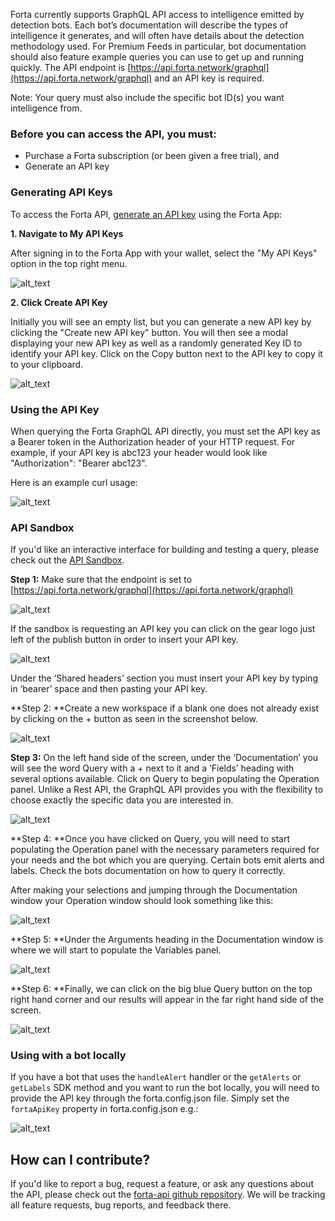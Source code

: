 

Forta currently supports GraphQL API access to intelligence emitted by detection bots. Each bot’s documentation will describe the types of intelligence it generates, and will often have details about the detection methodology used. For Premium Feeds in particular, bot documentation should also feature example queries you can use to get up and running quickly. The API endpoint is [https://api.forta.network/graphql](https://api.forta.network/graphql) and an API key is required. 

Note: Your query must also include the specific bot ID(s) you want intelligence from. 


### **Before you can access the API, you must:**



* Purchase a Forta subscription (or been given a free trial), and
* Generate an API key


### **Generating API Keys**

To access the Forta API, [generate an API key](https://docs.forta.network/en/latest/api-keys/) using the Forta App:


**1. Navigate to My API Keys**

After signing in to the Forta App with your wallet, select the "My API Keys" option in the top right menu.


![alt_text](api-images/image2.png "image_tooltip")


**2. Click Create API Key**

Initially you will see an empty list, but you can generate a new API key by clicking the "Create new API key" button. You will then see a modal displaying your new API key as well as a randomly generated Key ID to identify your API key. Click on the Copy button next to the API key to copy it to your clipboard.



![alt_text](api-images/image10.png "image_tooltip")

### **Using the API Key**

When querying the Forta GraphQL API directly, you must set the API key as a Bearer token in the Authorization header of your HTTP request. For example, if your API key is abc123 your header would look like "Authorization": "Bearer abc123". 

Here is an example curl usage:


![alt_text](api-images/image11.png "image_tooltip")


### **API Sandbox**

If you'd like an interactive interface for building and testing a query, please check out the [API Sandbox](https://studio.apollographql.com/sandbox?document=query%20exampleQuery%20%7B%0A%20%23%20first%205%20alerts%0A%20alerts%20%7B%0A%20%20%20%20pageInfo%20%7B%0A%20%20%20%20%20%20hasNextPage%0A%20%20%20%20%20%20endCursor%20%7B%0A%20%20%20%20%20%20%20%20alertId%0A%20%20%20%20%20%20%20%20blockNumber%0A%20%20%20%20%20%20%7D%0A%20%20%20%20%7D%0A%20%20%20%20alerts%20%7B%0A%20%20%20%20%20%20createdAt%0A%20%20%20%20%20%20name%0A%20%20%20%20%20%20protocol%0A%20%20%20%20%20%20findingType%0A%20%20%20%20%20%20source%20%7B%0A%20%20%20%20%20%20%20%20transactionHash%0A%20%20%20%20%20%20%20%20block%20%7B%0A%20%20%20%20%20%20%20%20%20%20number%0A%20%20%20%20%20%20%20%20%20%20chainId%0A%20%20%20%20%20%20%20%20%7D%0A%20%20%20%20%20%20%20%20bot%20%7B%0A%20%20%20%20%20%20%20%20%20%20id%0A%20%20%20%20%20%20%20%20%7D%0A%20%20%20%20%20%20%7D%0A%20%20%20%20%20%20severity%0A%20%20%20%20%20%20metadata%0A%20%20%20%20%7D%0A%20%20%7D%0A%7D&endpoint=https%3A%2F%2Fapi.forta.network%2Fgraphql).

**Step 1:** Make sure that the endpoint is set to [https://api.forta.network/graphql](https://api.forta.network/graphql)



![alt_text](api-images/image7.png "image_tooltip")


If the sandbox is requesting an API key you can click on the gear logo just left of the publish button in order to insert your API key. 


![alt_text](api-images/image3.png "image_tooltip")


Under the ‘Shared headers’ section you must insert your API key by typing in ‘bearer’ space and then pasting your API key. 

**Step 2: **Create a new workspace if a blank one does not already exist by clicking on the + button as seen in the screenshot below.




![alt_text](api-images/image4.png "image_tooltip")


**Step 3:** On the left hand side of the screen, under the ‘Documentation’ you will see the word Query with a + next to it and a ‘Fields’ heading with several options available. Click on Query to begin populating the Operation panel. Unlike a Rest API, the GraphQL API provides you with the flexibility to choose exactly the specific data you are interested in. 



![alt_text](api-images/image5.png "image_tooltip")



**Step 4: **Once you have clicked on Query, you will need to start populating the Operation panel with the necessary parameters required for your needs and the bot which you are querying. Certain bots emit alerts and labels. Check the bots documentation on how to query it correctly. 

After making your selections and jumping through the Documentation window your Operation window should look something like this: 



![alt_text](api-images/image9.png "image_tooltip")


**Step 5: **Under the Arguments heading in the Documentation window is where we will start to populate the Variables panel. 


![alt_text](api-images/image1.png "image_tooltip")


**Step 6: **Finally, we can click on the big blue Query button on the top right hand corner and our results will appear in the far right hand side of the screen. 



![alt_text](api-images/image6.png "image_tooltip")


### **Using with a bot locally**

If you have a bot that uses the `handleAlert` handler or the `getAlerts` or `getLabels` SDK method and you want to run the bot locally, you will need to provide the API key through the forta.config.json file. Simply set the `fortaApiKey` property in forta.config.json e.g.:



![alt_text](api-images/image8.png "image_tooltip")



## **How can I contribute?**

If you'd like to report a bug, request a feature, or ask any questions about the API, please check out the [forta-api github repository](https://github.com/forta-network/forta-api#contribute). We will be tracking all feature requests, bug reports, and feedback there.
